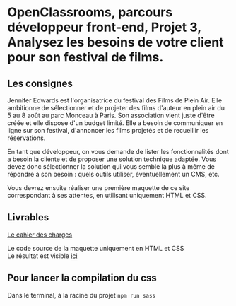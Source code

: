 # OpenClassrooms, parcours développeur front-end, Projet 3, Analysez les besoins de votre client pour son festival de films. 

## Les consignes
Jennifer Edwards est l'organisatrice du festival des Films de Plein Air. Elle ambitionne de sélectionner et de projeter des films d'auteur en plein air du 5 au 8 août au parc Monceau à Paris.
Son association vient juste d'être créée et elle dispose d'un budget limité. Elle a besoin de communiquer en ligne sur son festival, d'annoncer les films projetés et de recueillir les réservations.

En tant que développeur, on vous demande de lister les fonctionnalités dont a besoin la cliente et de proposer une solution technique adaptée. Vous devez donc sélectionner la solution qui vous semble la plus à même de répondre à son besoin : quels outils utiliser, éventuellement un CMS, etc.

Vous devrez ensuite réaliser une première maquette de ce site correspondant à ses attentes, en utilisant uniquement HTML et CSS.

## Livrables

[Le cahier des charges](../../PFILM_dauvier_charles-boris/PFILM_01_cahierdescharges/PFILM_01_cahierdescharges.pdf)

Le code source de la maquette uniquement en HTML et CSS
<br>Le résultat est visible [ici]()

## Pour lancer la compilation du css

Dans le terminal, à la racine du projet
``
npm run sass
``